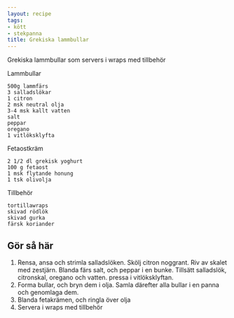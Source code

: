 ```yaml
---
layout: recipe
tags:
- kött
- stekpanna
title: Grekiska lammbullar
---
```



Grekiska lammbullar som servers i wraps med tillbehör

Lammbullar
```
500g lammfärs
3 salladslökar
1 citron
2 msk neutral olja
3-4 msk kallt vatten
salt
peppar
oregano
1 vitlöksklyfta
```
Fetaostkräm
```
2 1/2 dl grekisk yoghurt
100 g fetaost
1 msk flytande honung
1 tsk olivolja
```
Tillbehör
```
tortillawraps
skivad rödlök
skivad gurka
färsk koriander
```

## Gör så här
1. Rensa, ansa och strimla salladslöken. Skölj citron noggrant. Riv av skalet
   med zestjärn. Blanda färs salt, och peppar i en bunke. Tillsätt salladslök,
   citronskal, oregano och vatten. pressa i vitlöksklyftan.
2. Forma bullar, och bryn dem i olja. Samla därefter alla bullar i en panna och
   genomlaga dem.
3. Blanda fetakrämen, och ringla över olja
5. Servera i wraps med tillbehör
